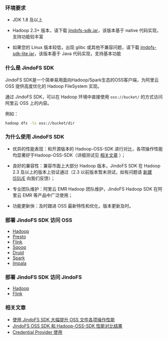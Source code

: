 ### 环境要求
* JDK 1.8 及以上

* Hadoop 2.3+ 版本，请下载 [jindofs-sdk.jar](/docs/jindofs_sdk_download.md)，该版本基于 native 代码实现，支持功能较丰富
  
* 如果您的 Linux 版本较低，出现 glibc 或其他不兼容问题，请下载 [jindofs-sdk-lite.jar](/docs/jindofs_sdk_download.md)，该版本基于 Java 代码实现，支持基本功能

### 什么是 JindoFS SDK

JindoFS SDK是一个简单易用面向Hadoop/Spark生态的OSS客户端，为阿里云 OSS 提供高度优化的 Hadoop FileSystem 实现。

通过 JindoFS SDK，可以在 Hadoop 环境中直接使用 `oss://bucket/` 的方式访问阿里云 OSS 上的内容。

例如：

````bash
hadoop dfs -ls oss://bucket/dir
````

### 为什么使用 JindoFS SDK

- 优异的性能表现：和开源版本的 Hadoop-OSS-SDK 进行对比，各项操作性能均显著好于Hadoop-OSS-SDK（详细测试见 [相关文章](jindofs_sdk_overview.md#相关文章) ）；

- 良好的兼容性：兼容市面上大部分 Hadoop 版本，JindoFS SDK 在 Hadoop 2.3 及以上的版本上验证通过（2.3 以前版本暂未测试，如有问题请 [新建 ISSUE](https://github.com/aliyun/alibabacloud-jindo-sdk/issues/new) 向我们反馈）；

- 专业团队维护：阿里云 EMR Hadoop 团队维护，JindoFS Hadoop SDK 在阿里云 EMR 等产品中广泛使用；

- 功能更新快：及时跟进 OSS 最新特性和优化，版本更新及时。



### 部署 JindoFS SDK 访问 OSS

* [Hadoop](jindofs_sdk_how_to.md)
* [Presto](jindosdk_on_presto.md)
* [Flink](/docs/flink/jindofs_sdk_on_flink_for_oss.md)
* [Sqoop](kitesdk_on_sqoop.md)
* [Druid](jindosdk_on_druid.md)
* [Spark](/docs/spark/jindosdk_on_spark.md)
* [Impala](/docs/impala/jindosdk_on_impala.md)

### 部署 JindoFS SDK 访问 JindoFS

- [Hadoop](jindofs_sdk_how_to_jfs.md)
- [Flink](/docs/flink/jindofs_sdk_on_flink_for_jfs.md)

### 相关文章

* [使用 JindoFS SDK 大幅提升 OSS 文件各项操作性能](https://developer.aliyun.com/article/767222)
* [JindoFS OSS SDK 和 Hadoop-OSS-SDK 性能对比结果](jindofs_sdk_vs_hadoop_sdk.md)
* [Credential Provider 使用](jindosdk_credential_provider.md)
